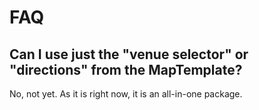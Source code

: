 # FAQ

## Can I use just the "venue selector" or "directions" from the MapTemplate?

No, not yet. As it is right now, it is an all-in-one package.
